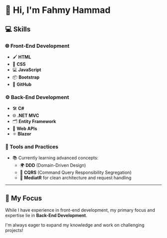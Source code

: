 # 👋 Hi, I'm Fahmy Hammad  

## 💻 Skills  

### 🌐 Front-End Development  
- 🖌️ **HTML**  
- 🎨 **CSS**  
- 💻 **JavaScript**  
- 📦 **Bootstrap**
- 🧰 **GitHub** 

### ⚙️ Back-End Development  
- 🛠️ **C#**  
- 🌐 **.NET MVC**  
- 🗂️ **Entity Framework**  
- 🔗 **Web APIs**  
- ⚛️ **Blazor**  

### 🔧 Tools and Practices  
- 📚 Currently learning advanced concepts:  
  - 🌍 **DDD** (Domain-Driven Design)  
  - 🔄 **CQRS** (Command Query Responsibility Segregation)  
  - 📡 **MediatR** for clean architecture and request handling  

---

## 🌟 My Focus  
While I have experience in front-end development, my primary focus and expertise lie in **Back-End Development**.  

I'm always eager to expand my knowledge and work on challenging projects!

<!---
Fahmyhammad/Fahmyhammad is a ✨ special ✨ repository because its `README.md` (this file) appears on your GitHub profile.
You can click the Preview link to take a look at your changes.
--->
